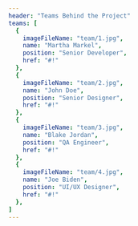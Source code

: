 ```yaml
---
header: "Teams Behind the Project"
teams: [
  {
    imageFileName: "team/1.jpg",
    name: "Martha Markel",
    position: "Senior Developer",
    href: "#!"
  },
  {
    imageFileName: "team/2.jpg",
    name: "John Doe",
    position: "Senior Designer",
    href: "#!"
  },
  {
    imageFileName: "team/3.jpg",
    name: "Blake Jordan",
    position: "QA Engineer",
    href: "#!"
  },
  {
    imageFileName: "team/4.jpg",
    name: "Joe Biden",
    position: "UI/UX Designer",
    href: "#!"
  },
]
---
```


